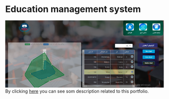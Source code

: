 # Education management system
![Education management system](school1.png)
By clicking [here](https://reza-pishva.github.io/2-school-vue/) you can see som description related to this portfolio.
